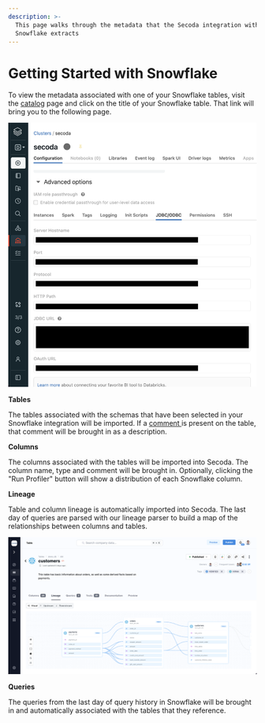 ```yaml
---
description: >-
  This page walks through the metadata that the Secoda integration with
  Snowflake extracts
---
```


# Getting Started with Snowflake

To view the metadata associated with one of your Snowflake tables, visit the [catalog](https://app.secoda.co/catalog) page and click on the title of your Snowflake table. That link will bring you to the following page.

![](<../../.gitbook/assets/image (10).png>)

**Tables**

The tables associated with the schemas that have been selected in your Snowflake integration will be imported. If a [comment ](https://docs.snowflake.com/en/sql-reference/sql/comment.html)is present on the table, that comment will be brought in as a description.

**Columns**

The columns associated with the tables will be imported into Secoda. The column name, type and comment will be brought in. Optionally, clicking the "Run Profiler" button will show a distribution of each Snowflake column.

**Lineage**

Table and column lineage is automatically imported into Secoda. The last day of queries are parsed with our lineage parser to build a map of the relationships between columns and tables.

![](<../../.gitbook/assets/image (6).png>)

**Queries**

The queries from the last day of query history in Snowflake will be brought in and automatically associated with the tables that they reference.
